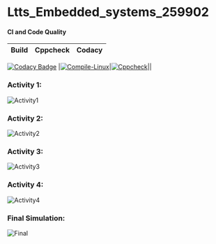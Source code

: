 # Ltts_Embedded_systems_259902

#### CI and Code Quality

|Build|Cppcheck|Codacy|
|:--:|:--:|:--:|
[![Codacy Badge](https://api.codacy.com/project/badge/Grade/4a2d49f52f984d0cb6d63ca3e9914a7e)](https://app.codacy.com/gh/AchuthaVVyas/Ltts_Embedded_systems_259902?utm_source=github.com&utm_medium=referral&utm_content=AchuthaVVyas/Ltts_Embedded_systems_259902&utm_campaign=Badge_Grade_Settings)
|[![Compile-Linux](https://github.com/AchuthaVVyas/Ltts_Embedded_systems_259902/actions/workflows/Compile.yml/badge.svg)](https://github.com/AchuthaVVyas/Ltts_Embedded_systems_259902/actions/workflows/Compile.yml)|[![Cppcheck](https://github.com/AchuthaVVyas/Ltts_Embedded_systems_259902/actions/workflows/codeQuality.yml/badge.svg)](https://github.com/AchuthaVVyas/Ltts_Embedded_systems_259902/actions/workflows/codeQuality.yml)||

### Activity 1: 
![Activity1](https://user-images.githubusercontent.com/80733877/116662380-5843a380-a9b3-11eb-9436-70d5a4f1864a.png)

### Activity 2:
![Activity2](https://user-images.githubusercontent.com/80733877/116662580-9214aa00-a9b3-11eb-944e-31ad9e36b067.png)

### Activity 3:
![Activity3](https://user-images.githubusercontent.com/80733877/116662621-9fca2f80-a9b3-11eb-95c3-9367ad9d0ff4.png)

### Activity 4:
![Activity4](https://user-images.githubusercontent.com/80733877/116662647-aa84c480-a9b3-11eb-97c8-ebd1b46f730b.png)

### Final Simulation:
![Final](https://user-images.githubusercontent.com/80733877/116662698-b96b7700-a9b3-11eb-9250-08336697d5e7.png)
